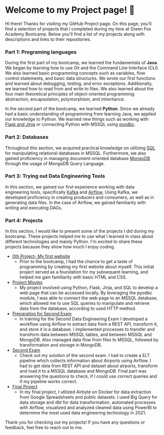 # Welcome to my Project page! :wave:

Hi there! Thanks for visiting my GitHub Project page. 
On this page, you'll find a selection of projects that I completed during my time at Green Fox Academy Bootcamp. 
Below you'll find a list of my projects along with descriptions and links to their repositories.

### Part 1: Programing languages
During the first part of my bootcamp, we learned the fundamentals of **Java**. We began by learning how to use Git and the Command Line Interface (CLI). We also learned basic programming concepts such as variables, flow control statements, and basic data structures. We wrote our first functions and learned about debugging, testing, and error exceptions. Additionally, we learned how to read from and write to files. We also learned about the four main theoretical principles of object-oriented programming: abstraction, encapsulation, polymorphism, and inheritance.

In the second part of the bootcamp, we learned **Python**. Since we already had a basic understanding of programming from learning Java, we applied our knowledge to Python. We learned new things such as working with [Flask and Jinja](https://github.com/Kristie00/My-projects/tree/main/Flask%20with%20Jinja) or connecting Python with MSSQL using [pyodbc](https://github.com/Kristie00/My-projects/tree/main/pyodbc).

### Part 2: Databases
Throughout this section, we acquired practical knowledge on utilizing [SQL](https://github.com/Kristie00/My-projects/tree/main/SQL%20exercises) for manipulating relational databases in MSSQL. 
Furthermore, we also gained proficiency in managing document-oriented database [MongoDB](https://github.com/Kristie00/My-projects/tree/main/MongoDB) through the usage of MongoDB Query Language.

### Part 3: Trying out Data Engineering Tools
In this section, we gained our first experience working with data engineering tools, specifically [Kafka](https://github.com/Kristie00/My-projects/tree/main/Kafka) and [Airflow](https://github.com/Kristie00/My-projects/tree/main/Airflow/First%20DAG). 
Using Kafka, we developed proficiency in creating producers and consumers, as well as in generating data files. In the case of Airflow, we gained familiarity with writing and executing DAGs.

### Part 4: Projects
In this section, I would like to present some of the projects I did during my bootcamp. These projects helped me to use what I learned in class about different technologies and mainly Python. I'm excited to share these projects because they show how much I enjoy coding.
+ [0th Project- My first website](https://github.com/Kristie00/My-projects/tree/main/0th%20project-%20My%20first%20website)
  + Prior to the bootcamp, I had the chance to get a taste of programming by creating my first website about myself. This initial project served as a foundation for my subsequent learning, and helped me gain familiarity with basic HTML and CSS.
+ [Project Movies](https://github.com/Kristie00/My-projects/tree/main/Project%20Movies%20with%20REST%20API%2C%20pyodbc)
  + My project involved using Python, Flask, Jinja, and SQL to develop a web page that can be accessed locally. By leveraging the pyodbc module, I was able to connect the web page to an MSSQL database, which allowed me to use SQL queries to manipulate and retrieve data from the database, according to used HTTP method.
+ [Preparation for Second Exam](https://github.com/Kristie00/My-projects/tree/main/Templates%20for%20exam)
  + In training for the Second Data Engineering Exam I developed a workflow using Airflow to extract data from a REST API, transform it, and store it in a database. I implemented processes to transfer and transform data between MSSQL tables, and between MSSQL and MongoDB. Also managed data flow from files to MSSQL, followed by transformation and storage in MongoDB. 
+ [Second Exam](https://github.com/Kristie00/My-projects/tree/main/Exam%20from%20second%20phase-%20ETL%20pipeline)
  + Check out my solution of the second exam. I had to create a ELT pipeline which collects information about Airports using Airflow. I had to get data from REST API and dataset about airports, transform and load it to a MSSQL database and MongoDB. Final part was answering the questions to check, if I could use correct queries and if my pipeline works correct.
+ [Final Project](https://github.com/Kristie00/My-projects/tree/main/Project-%20ELT%20pipeline)
  + In my final project, I utilized Airbyte on Docker for data extraction from Google Spreadsheets and public datasets. I used Big Query for data storage and dbt for data transformation, automated processes with Airflow, visualized and analyzed cleaned data using PowerBI to determine the most used data engineering technology in 2021.

Thank you for checking out my projects! If you have any questions or feedback, feel free to reach out to me.
